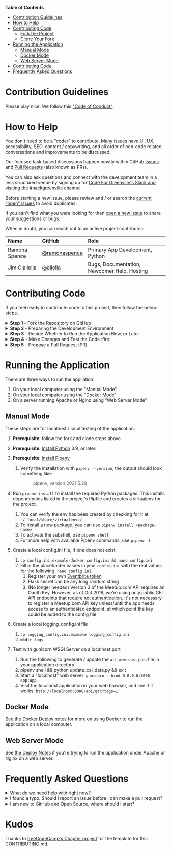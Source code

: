 **Table of Contents**

- [Contribution Guidelines](#contribution-guidelines)
- [How to Help](#how-to-help)
- [Contributing Code](#contributing-code)
  - [Fork the Project](#fork-the-project)
  - [Clone Your Fork](#clone-your-fork)
- [Running the Application](#running-the-application)
  - [Manual Mode](#manual-mode)
  - [Docker Mode](#docker-mode)
  - [Web Server Mode](#web-server-mode)
- [Contributing Code](#contributing-code)
- [Frequently Asked Questions](#frequently-asked-questions)

# Contribution Guidelines

Please play nice. We follow this ["Code of Conduct"](https://codeforgreenville.org/about/code-of-conduct).

# How to Help

You don't need to be a "coder" to contribute. Many issues have UI, UX, accessibility, SEO, content / copywriting, and all order of non-code related conversations and improvements to be discussed.

Our focused task-based discussions happen mostly within GitHub [Issues](https://github.com/codeforgreenville/upstate_tech_cal_service/issues) and [Pull Requests](https://github.com/codeforgreenville/upstate_tech_cal_service/pulls) (also known as PRs).

You can also ask questions and connect with the development team in a less structured venue by signing up for [Code For Greenville's Slack and visiting the #hackgreenville channel](https://codeforgreenville.org)

Before starting a new issue, please review and / or search the [current "open" issues](https://github.com/codeforgreenville/upstate_tech_cal_service/issues/) to avoid duplicates.

If you can't find what you were looking for then [open a new issue](https://github.com/codeforgreenville/upstate_tech_cal_service/issues/new) to share your suggestions or bugs.

When in doubt, you can reach out to an active project contributor:

| Name            | GitHub | Role |
|:----------------|:-------|:-----|
| Ramona Spence | [@ramonaspence](https://github.com/ramonaspence) | Primary App Development, Python
| Jim Ciallella | [@allella](https://github.com/allella) | Bugs, Documentation, Newcomer Help, Hosting 


# Contributing Code

If you feel ready to contribute code to this project, then follow the below steps.

<details><summary><b>Step 1</b> - Fork the Repository on GitHub</summary>

['Forking'](https://help.github.com/articles/about-forks/) is a step where you get your own copy of the repository (a.k.a repo) on GitHub.

This is essential as it allows you to work on your own copy of the code. It allows you to request changes to be pulled into the Events API's main repository from your fork via a pull request.

Follow these steps to fork the `https://github.com/codeforgreenville/upstate_tech_cal_service` repository:
1. Go to the [Events API Repo repository on GitHub](https://github.com/codeforgreenville/upstate_tech_cal_service).
2. Click the "Fork" Button in the upper right-hand corner of the interface ([Need help?](https://help.github.com/articles/fork-a-repo/)).
3. After the repository has been forked, you will be taken to your copy of the repository at `https://github.com/YOUR_USER_NAME/upstate_tech_cal_service`.

</details>
<details><summary><b>Step 2</b> - Preparing the Development Environment</summary>

Install [Git](https://git-scm.com/) and a code editor of your choice. We recommend using [VS Code](https://code.visualstudio.com/).

Clone your forked copy of the Events API code. ['Cloning'](https://help.github.com/articles/cloning-a-repository/) is where you download a copy of the repository from a `remote` location to your local machine. Run these commands on your local machine to clone the repository:

1. Open a Terminal in a directory where you would like the Events API project to reside.

2. Clone your fork of the Events API code, make sure you replace `YOUR_USER_NAME` with your GitHub username:

    ```sh
    git clone https://github.com/YOUR_USER_NAME/upstate_tech_cal_service.git
    ```

This will download the entire repository to a `upstate_tech_cal_service` directory.

Now that you have downloaded a copy of your fork, you will need to set up an `upstream`. The main repository at `https://github.com/codeforgreenville/upstate_tech_cal_service` is often referred to as the `upstream` repository. Your fork at `https://github.com/YOUR_USER_NAME/upstate_tech_cal_service` is often referred to as the `origin` repository.

You need a reference from your local copy to the `upstream` repository in addition to the `origin` repository. This is so that you can sync changes from the `upstream` repository to your fork which is called `origin`. To do that follow the below commands:

1. Change directory to the new upstate_tech_cal_service directory:

    ```sh
    cd upstate_tech_cal_service
    ```

2. Add a remote reference to the main Events API GitHub repository. We're refer to this as "HG" in the later steps.

    ```sh
    git remote add upstream https://github.com/codeforgreenville/upstate_tech_cal_service.git
    ```

3. Ensure the configuration looks correct:

    ```sh
    git remote -v
    ```

    The output should look something like below:
    ```sh
    origin    https://github.com/YOUR_USER_NAME/upstate_tech_cal_service.git (fetch)
    origin    https://github.com/YOUR_USER_NAME/upstate_tech_cal_service.git (push)
    upstream    https://github.com/codeforgreenville/upstate_tech_cal_service.git (fetch)
    upstream    https://github.com/codeforgreenville/upstate_tech_cal_service.git (push)
    ```
</details>


<details><summary><b>Step 3</b> - Decide Whether to Run the Application Now, or Later</summary>

It's possible to contribute simple changes, like to README.md, without running the application. However, for many situations you will need to get the application running to view pages, see your code in action, and test changes.  

If you want to proceed immeditely with running the client, database, and server, then follow the steps in the [**Running the Application**](#running-the-application) section, below. Then, return here and continue to the next step of this section. 

</details>

<details><summary><b>Step 4</b> - Make Changes and Test the Code :fire:</summary>

> **Note: Always follow the following steps before starting a new branch or pull request.**

Contributions are made using [GitHub's Pull Request](https://docs.github.com/en/free-pro-team@latest/github/collaborating-with-issues-and-pull-requests/about-pull-requests) (aka PR) pattern.  This allows anyone to suggest changes for review, commenting, and eventual apporval / merging into the main project's repo.

Before creating a new git "branch" you'll want to sync up with the "remote upstream", which is just a fancy way of saying the main Events API GitHub repo.

1. Save any uncommitted changes using `git stash` because the following steps can possibly reset / delete things in order to stay in sync with the upstream.

2. Validate that you are on the `master` branch

    ```sh
    git status
    ```

    You should get an output like this:
    ```sh
    On branch master
    Your branch is up-to-date with 'origin/master'.

    nothing to commit, working directory clean
    ```

    If you are not on master or your working directory is not clean, resolve any outstanding files/commits and checkout `master`:
    ```sh
    git checkout master
    ```

3. Sync the latest changes from the Events API upstream `master` branch to your local master branch.

   This is very important to avoid conflicts later.

    > **Note:** If you have any outstanding Pull Request that you made from the `master` branch of your fork, you will lose them at the end of this step. You should ensure your pull request is merged by a moderator before performing this step. To avoid this scenario, you should *always* work on a branch separate from master.
    
    This step **will sync the latest changes** from the main repository of HG.

    Update your local copy of the Events API upstream repository:
    ```sh
    git fetch upstream
    ```

    Hard reset your master branch with the Events API master:
    ```sh
    git reset --hard upstream/master
    ```

    Push your master branch to your origin to have a clean history on your fork on GitHub:
    ```sh
    git push origin master --force
    ```

    You can validate if your current master matches the upstream/master or not by performing a diff:
    ```sh
    git diff upstream/master
    ```

    If you don't get any output, you are good to go to the next step.

4. Clean up old branch
  It's also good practice to clean up any orphaned branches from time to time.
    ```sh
    git remote prune origin
    git gc --prune
    ```

2. Selecting a branch name
  Working on a separate branch for each issue helps you keep your local work copy clean. You should never work on the `master` branch. This will soil your copy of the Events API and you may have to start over with a fresh clone or fork.
    
  All new branches / contributions should be made off of the `master` branch, but not in it, as described below.

  Check that you are on `master` as explained previously, and branch off from there by typing:
    ```sh
    git checkout -b fix/update-readme
    ```
  Your branch name should start with `fix/`, `feat/`, `docs/`, etc. Avoid using issue numbers in branches. Keep them short, meaningful and unique.

  Some examples of good branch names are:
    ```
    fix/update-nav-links
    fix/calendar-popup-css
    docs/typos-in-readme
    feat/add-sponsors
    ```

3. Edit files and write code on your favorite editor. Then, check and confirm the files you are updating:

    ```sh
    git status
    ```

    This should show a list of `unstaged` files that you have edited.
    ```sh
    On branch docs/typos-in-readme
    Your branch is up to date with 'upstream/docs/typos-in-readme'.

    Changes not staged for commit:
    (use "git add/rm <file>..." to update what will be committed)
    (use "git checkout -- <file>..." to discard changes in working directory)

        modified:   CONTRIBUTING.md
        modified:   README.md
    ...
    ```

5. Stage the changes and make a commit

    In this step, you should only mark files that you have edited or added yourself. You can perform a reset and resolve files that you did not intend to change if needed.

    ```sh
    git add path/to/my/changed/file.ext
    ```

    Or you can add all the `unstaged` files to the staging area using the below handy command:

    ```sh
    git add .
    ```

    Only the files that were moved to the staging area will be added when you make a commit.

    ```sh
    git status
    ```

    Output:
    ```sh
    On branch docs/typos-in-readme
    Your branch is up to date with 'upstream/docs/typos-in-readme'.

    Changes to be committed:
    (use "git reset HEAD <file>..." to unstage)

        modified:   CONTRIBUTING.md
        modified:   README.md
    ```

    Now, you can commit your changes with a short message like so:

    ```sh
    git commit -m "fix: my short commit message"
    ```

    We highly recommend making a conventional commit message. This is a good practice that you will see on some of the popular Open Source repositories. As a developer, this encourages you to follow standard practices.

    Some examples of conventional commit messages are:

    ```md
    fix: update API routes
    feat: RSVP event
    fix(docs): update database schema image
    ```
    Keep your commit messages short. You can always add additional information in the description of the commit message.

6. Push the new branch to your fork / origin. For example, if the name of your branch is `docs/typos-in-readme`, then your command should be:
    ```sh
    git push origin docs/typos-in-readme
    ```
</details>

<details><summary><b>Step 5</b> - Propose a Pull Request (PR)</summary>

1. Once a branch of your changes has been committed & pushed to your fork / origin you will automatically see a message when you visit your GitHub fork page.

The message will appear near the top of the page saying `Compare and Pull Request` which has a link to start a pull request based on your most recently pushed branch.

2. By default, all pull requests need to be matched against `base repository: codeforgreenville/upstate_tech_cal_service` and `base: master`, which should be the values set in the drop-downs on the left side of the "Comparing Changes" section at the top of the pull request creation page / form.

3. In the body of your PR include a more detailed summary of the changes you made and why.

    - Fill in the details as they seem fit to you. This information will be reviewed and a decision will be made whether or not your pull request is going to be accepted.

    - If the PR is meant to fix an existing bug/issue then, at the end of
      your PR's description, append the keyword `closes` and #xxxx (where xxxx
      is the issue number). Example: `closes #1337`. This tells GitHub to
      automatically close the existing issue, if the PR is accepted and merged.

You have successfully created a PR. Congratulations! :tada:
</details>


# Running the Application
There are three ways to run the appliation:
1. On your local computer using the "Manual Mode"
1. On your local computer using the "Docker Mode"
1. On a server running Apache or Nginx using "Web Server Mode"

## Manual Mode

These steps are for localhost / local testing of the application.

1. **Prerequisite**: follow the fork and clone steps above.  
1. **Prerequisite**: [Install Python](https://wiki.python.org/moin/BeginnersGuide/Download) 3.9, or later.
1. **Prerequisite**: [Install Pipenv](https://pipenv.pypa.io/en/latest/#install-pipenv-today)
	1. Verify the installation with `pipenv --version`, the output should look something like:  
	    > pipenv, version 2021.5.29
1. Run `pipenv install` to install the required Python packages. This installs dependencies listed in the project's Pipfile and creates a virtualenv for the project. 
      1. You can verify the env has been created by checking for it at `~/.local/share/virtualenvs/`
      1. To install a new package, you can use `pipenv install <package-name>`
      1. To activate the subshell, use `pipenv shell`
      1. For more help with available Pipenv commands, use `pipenv -h` 
1. Create a local config.ini file, if one does not exist.
	1. `cp config.ini.example-docker config.ini && nano config.ini`
	1. Fill in the placeholder values in your `config.ini` with the real values for the following, `nano config.ini`
		1. Register your own [Eventbrite token](https://www.eventbrite.com/support/articles/en_US/How_To/how-to-locate-your-eventbrite-api-user-key?lg=en_US)
		1. Flask secret can be any long random string
		1. (No longer needed) Version 3 of the Meetup.com API requires an Oauth Key. However, as of Oct 2019, we're using only public GET API endpoints that require not authentication. It's not necessary to register a Meetup.com API key unless/until the app needs access to an authenticated endpoint, at which point the key could be added to the config file
1. Create a local logging_config.ini file
   1. `cp logging_config.ini.example logging_config.ini`
   1. `mkdir logs`

1. Test with gunicorn WSGI Server on a localhost port
   1. Run the following to generate / update the `all_meetups.json` file in your application directory.
   1. pipenv shell && python update_cal_data.py && exit
   1. Start a "localhost" web server: `gunicorn --bind 0.0.0.0:8000 app:app`
   1. Visit the localhost application in your web browser, and see if it works: `http://localhost:8000/api/gtc?tags=1'`

## Docker Mode

See [the Docker Deploy notes](https://github.com/codeforgreenville/upstate_tech_cal_service/blob/master/deploy_notes_docker.md) for more on using Docker to run the application on a local computer.

## Web Server Mode

See [the Deploy Notes](https://github.com/codeforgreenville/upstate_tech_cal_service/blob/master/deploy_notes_initial.md) if you're trying to run the application under Apache or Nginx on a web server.

# Frequently Asked Questions

<details>
<summary>What do we need help with right now?</summary>

See our [issues queue](https://github.com/codeforgreenville/upstate_tech_cal_service/issues) and [pull requests](https://github.com/codeforgreenville/upstate_tech_cal_service/pulls) for current and previously discussed tasks.
</details>

<details>
<summary>I found a typo. Should I report an issue before I can make a pull request?</summary>

For typos and other wording changes, you can directly open pull requests without first creating an issue. Issues are more for discussing larger problems associated with code or structural aspects of the application.
</details>

<details>
<summary>I am new to GitHub and Open Source, where should I start?</summary>

Read freeCodeCamp's [How to Contribute to Open Source Guide](https://github.com/freeCodeCamp/how-to-contribute-to-open-source).

Then, come back and see our ["How to Help"](#how-to-help) section on how to specificially get involved in this project.
</details>

# Kudos
Thanks to [freeCodeCamp's Chapter project](https://github.com/freeCodeCamp/chapter) for the template for this CONTRIBUTING.md.
